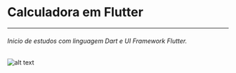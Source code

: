 # Calculadora em Flutter
---
###### Inicio de estudos com linguagem Dart e UI Framework Flutter.

![alt text](--)